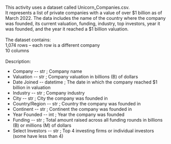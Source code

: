 This activity uses a dataset called Unicorn_Companies.csv.\
It represents a list of private companies with a value of over $1 billion as of March 2022. The data includes the name of the country where the company was founded, its current valuation, funding, industry, top investors, year it was founded, and the year it reached a $1 billion valuation.\
\
The dataset contains:\
1,074 rows – each row is a different company\
10 columns\
\
Description:
- Company -- str ; Company name
- Valuation -- str ; Company valuation in billions (B) of dollars
- Date Joined -- datetime ; The date in which the company reached $1 billion in valuation
- Industry -- str ; Company industry
- City -- str ; City the company was founded in
- Country/Region -- str ; Country the company was founded in
- Continent -- str ; Continent the company was founded in
- Year Founded -- int ; Year the company was founded
- Funding -- str ; Total amount raised across all funding rounds in billions (B) or millions (M) of dollars
- Select Investors -- str ; Top 4 investing firms or individual investors (some have less than 4)
